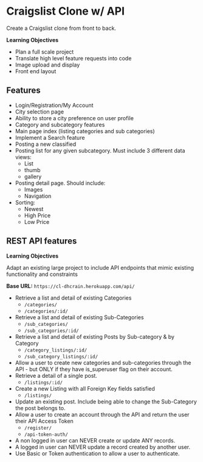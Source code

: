 # Craigslist Clone w/ API



Create a Craigslist clone from front to back.

__Learning Objectives__

- Plan a full scale project
- Translate high level feature requests into code
- Image upload and display
- Front end layout

## Features
- Login/Registration/My Account
- City selection page
- Ability to store a city preference on user profile
- Category and subcategory features
- Main page index (listing categories and sub categories)
- Implement a Search feature
- Posting a new classified
- Posting list for any given subcategory. Must include 3 different data views:
    - List
    - thumb
    - gallery
- Posting detail page. Should include:
    - Images
    - Navigation
- Sorting:
    - Newest
    - High Price
    - Low Price

## REST API features
__Learning Objectives__

Adapt an existing large project to include API endpoints that mimic existing functionality and constraints

__Base URL:__ `https://cl-dhcrain.herokuapp.com/api/`

- Retrieve a list and detail of existing Categories  
    - `/categories/`  
    - `/categories/:id/`
- Retrieve a list and detail of existing Sub-Categories  
    - `/sub_categories/`  
    - `/sub_categories/:id/`
- Retrieve a list and detail of existing Posts by Sub-category & by Category
    - `/category_listings/:id/`
    - `/sub_category_listings/:id/`
- Allow a user to create new categories and sub-categories through the API - but ONLY if they have is_superuser flag on their account.
- Retrieve a detail of a single post.
    - `/listings/:id/`
- Create a new Listing with all Foreign Key fields satisfied
    - `/listings/`
- Update an existing post. Include being able to change the Sub-Category the post belongs to.
- Allow a user to create an account through the API and return the user their API Access Token
    - `/register/`
    - `/api-token-auth/`
- A non logged in user can NEVER create or update ANY records.
- A logged in user can NEVER update a record created by another user.
- Use Basic or Token authentication to allow a user to authenticate.

